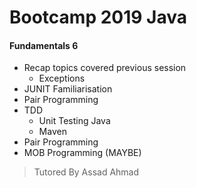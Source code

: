 # Bootcamp 2019 Java

#### Fundamentals 6

* Recap topics covered previous session
	* Exceptions
* JUNIT Familiarisation
* Pair Programming
* TDD
	* Unit Testing Java
	* Maven
* Pair Programming
* MOB Programming (MAYBE)

> Tutored By Assad Ahmad